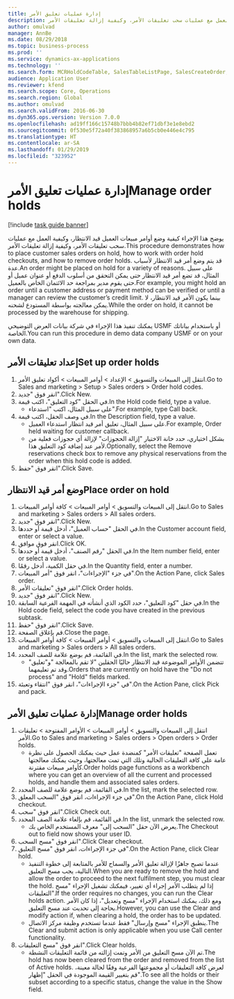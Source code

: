 ```yaml
---
title: إدارة عمليات تعليق الأمر
description: يوضح هذا الإجراء كيفية وضع أوامر مبيعات العميل قيد الانتظار، وكيفية العمل مع عمليات سحب تعليقات الأمر، وكيفية إزالة تعليقات الأمر.
author: omulvad
manager: AnnBe
ms.date: 08/29/2018
ms.topic: business-process
ms.prod: ''
ms.service: dynamics-ax-applications
ms.technology: ''
ms.search.form: MCRHoldCodeTable, SalesTableListPage, SalesCreateOrder, SalesTable, MCRHoldCodeTrans
audience: Application User
ms.reviewer: kfend
ms.search.scope: Core, Operations
ms.search.region: Global
ms.author: omulvad
ms.search.validFrom: 2016-06-30
ms.dyn365.ops.version: Version 7.0.0
ms.openlocfilehash: ad19ff166c15748b7bbb4b82ef71dbf3e1e8ebd2
ms.sourcegitcommit: 0f530e5f72a40f383868957a6b5cb0e446e4c795
ms.translationtype: HT
ms.contentlocale: ar-SA
ms.lasthandoff: 01/29/2019
ms.locfileid: "323952"
---
```

# <a name="manage-order-holds"></a><span data-ttu-id="6e8c8-103">إدارة عمليات تعليق الأمر</span><span class="sxs-lookup"><span data-stu-id="6e8c8-103">Manage order holds</span></span>

[!include [task guide banner](../../includes/task-guide-banner.md)]

<span data-ttu-id="6e8c8-104">يوضح هذا الإجراء كيفية وضع أوامر مبيعات العميل قيد الانتظار، وكيفية العمل مع عمليات سحب تعليقات الأمر، وكيفية إزالة تعليقات الأمر.</span><span class="sxs-lookup"><span data-stu-id="6e8c8-104">This procedure demonstrates how to place customer sales orders on hold, how to work with order hold checkouts, and how to remove order holds.</span></span> <span data-ttu-id="6e8c8-105">قد يتم وضع أمر قيد الانتظار لأسباب عدة.</span><span class="sxs-lookup"><span data-stu-id="6e8c8-105">An order might be placed on hold for a variety of reasons.</span></span> <span data-ttu-id="6e8c8-106">على سبيل المثال، قد تضع أمر قيد الانتظار حتى يمكن التحقق من أسلوب الدفع أو عنوان عميل أو حتى يقوم مدير بمراجعة حد الائتمان الخاص بالعميل.</span><span class="sxs-lookup"><span data-stu-id="6e8c8-106">For example, you might hold an order until a customer address or payment method can be verified or until a manager can review the customer’s credit limit.</span></span> <span data-ttu-id="6e8c8-107">بينما يكون الأمر قيد الانتظار، لا يمكن معالجته بواسطة المستودع لشحنه.</span><span class="sxs-lookup"><span data-stu-id="6e8c8-107">While the order on hold, it cannot be processed by the warehouse for shipping.</span></span> 

<span data-ttu-id="6e8c8-108">يمكنك تنفيذ هذا الإجراء في شركة بيانات العرض التوضيحي USMF أو باستخدام بياناتك الخاصة.</span><span class="sxs-lookup"><span data-stu-id="6e8c8-108">You can run this procedure in demo data company USMF or on your own data.</span></span>


## <a name="set-up-order-holds"></a><span data-ttu-id="6e8c8-109">إعداد تعليقات الأمر</span><span class="sxs-lookup"><span data-stu-id="6e8c8-109">Set up order holds</span></span>
1. <span data-ttu-id="6e8c8-110">انتقل إلى المبيعات والتسويق > الإعداد > أوامر المبيعات > أكواد تعليق الأمر‬.</span><span class="sxs-lookup"><span data-stu-id="6e8c8-110">Go to Sales and marketing > Setup > Sales orders > Order hold codes.</span></span>
2. <span data-ttu-id="6e8c8-111">انقر فوق "جديد".</span><span class="sxs-lookup"><span data-stu-id="6e8c8-111">Click New.</span></span>
3. <span data-ttu-id="6e8c8-112">في الحقل "كود التعليق‬"، اكتب قيمة.</span><span class="sxs-lookup"><span data-stu-id="6e8c8-112">In the Hold code field, type a value.</span></span>
    * <span data-ttu-id="6e8c8-113">على سبيل المثال، اكتب "استدعاء".</span><span class="sxs-lookup"><span data-stu-id="6e8c8-113">For example, type Call back.</span></span>  
4. <span data-ttu-id="6e8c8-114">في وصف الحقل، اكتب قيمة.</span><span class="sxs-lookup"><span data-stu-id="6e8c8-114">In the Description field, type a value.</span></span>
    * <span data-ttu-id="6e8c8-115">على سبيل المثال، تعليق أمر قيد انتظار استدعاء العميل.</span><span class="sxs-lookup"><span data-stu-id="6e8c8-115">For example, Order held waiting for customer callback.</span></span>  
    * <span data-ttu-id="6e8c8-116">بشكل اختياري، حدد خانة الاختيار "إزالة الحجوزات‬" لإزالة أي حجوزات‬ فعلية من لأمر عند إضافة كود التعليق هذا.</span><span class="sxs-lookup"><span data-stu-id="6e8c8-116">Optionally, select the Remove reservations check box to remove any physical reservations from the order when this hold code is added.</span></span>  
5. <span data-ttu-id="6e8c8-117">انقر فوق "حفظ".</span><span class="sxs-lookup"><span data-stu-id="6e8c8-117">Click Save.</span></span>

## <a name="place-order-on-hold"></a><span data-ttu-id="6e8c8-118">وضع أمر قيد الانتظار</span><span class="sxs-lookup"><span data-stu-id="6e8c8-118">Place order on hold</span></span>
1. <span data-ttu-id="6e8c8-119">انتقل إلى المبيعات والتسويق > أوامر المبيعات > كافة أوامر المبيعات.</span><span class="sxs-lookup"><span data-stu-id="6e8c8-119">Go to Sales and marketing > Sales orders > All sales orders.</span></span>
2. <span data-ttu-id="6e8c8-120">انقر فوق "جديد".</span><span class="sxs-lookup"><span data-stu-id="6e8c8-120">Click New.</span></span>
3. <span data-ttu-id="6e8c8-121">في الحقل "حساب العميل"، أدخل قيمة أو حددها.</span><span class="sxs-lookup"><span data-stu-id="6e8c8-121">In the Customer account field, enter or select a value.</span></span>
4. <span data-ttu-id="6e8c8-122">انقر فوق موافق.</span><span class="sxs-lookup"><span data-stu-id="6e8c8-122">Click OK.</span></span>
5. <span data-ttu-id="6e8c8-123">في الحقل "رقم الصنف"، أدخل قيمة أو حددها.</span><span class="sxs-lookup"><span data-stu-id="6e8c8-123">In the Item number field, enter or select a value.</span></span>
6. <span data-ttu-id="6e8c8-124">في حقل الكمية، أدخل رقمًا.</span><span class="sxs-lookup"><span data-stu-id="6e8c8-124">In the Quantity field, enter a number.</span></span>
7. <span data-ttu-id="6e8c8-125">في جزء "الإجراءات"، انقر فوق "أمر المبيعات".</span><span class="sxs-lookup"><span data-stu-id="6e8c8-125">On the Action Pane, click Sales order.</span></span>
8. <span data-ttu-id="6e8c8-126">انقر فوق "تعليقات الأمر‬".</span><span class="sxs-lookup"><span data-stu-id="6e8c8-126">Click Order holds.</span></span>
9. <span data-ttu-id="6e8c8-127">انقر فوق "جديد".</span><span class="sxs-lookup"><span data-stu-id="6e8c8-127">Click New.</span></span>
10. <span data-ttu-id="6e8c8-128">في حقل "كود التعليق"، حدد الكود الذي أنشأته في المهمة الفرعية السابقة.</span><span class="sxs-lookup"><span data-stu-id="6e8c8-128">In the Hold code field, select the code you have created in the previous subtask.</span></span>
11. <span data-ttu-id="6e8c8-129">انقر فوق "حفظ".</span><span class="sxs-lookup"><span data-stu-id="6e8c8-129">Click Save.</span></span>
12. <span data-ttu-id="6e8c8-130">قم بإغلاق الصفحة.</span><span class="sxs-lookup"><span data-stu-id="6e8c8-130">Close the page.</span></span>
13. <span data-ttu-id="6e8c8-131">انتقل إلى المبيعات والتسويق > أوامر المبيعات > كافة أوامر المبيعات.</span><span class="sxs-lookup"><span data-stu-id="6e8c8-131">Go to Sales and marketing > Sales orders > All sales orders.</span></span>
14. <span data-ttu-id="6e8c8-132">في القائمة، قم بوضع علامة للصف المحدد.</span><span class="sxs-lookup"><span data-stu-id="6e8c8-132">In the list, mark the selected row.</span></span>
    * <span data-ttu-id="6e8c8-133">تتضمن الأوامر الموضوعة قيد الانتظار حاليًا الحقلين "‏‫لا تقم بالمعالجة‬ "و"تعليق‬" وقد تم تعليمهما.</span><span class="sxs-lookup"><span data-stu-id="6e8c8-133">Orders that are currently on hold have the "Do not process" and "Hold" fields marked.</span></span>    
15. <span data-ttu-id="6e8c8-134">في "جزء الإجراءات"، انقر فوق "انتقاء وتعبئة‬".</span><span class="sxs-lookup"><span data-stu-id="6e8c8-134">On the Action Pane, click Pick and pack.</span></span>

## <a name="manage-order-holds"></a><span data-ttu-id="6e8c8-135">إدارة عمليات تعليق الأمر</span><span class="sxs-lookup"><span data-stu-id="6e8c8-135">Manage order holds</span></span>
1. <span data-ttu-id="6e8c8-136">انتقل إلى المبيعات والتسويق > أوامر المبيعات > الأوامر المفتوحة > تعليقات الأمر‬.</span><span class="sxs-lookup"><span data-stu-id="6e8c8-136">Go to Sales and marketing > Sales orders > Open orders > Order holds.</span></span>
    * <span data-ttu-id="6e8c8-137">تعمل الصفحة "تعليقات الأمر‬" كمنضدة عمل حيث يمكنك الحصول على نظرة عامة على كافة التعليقات الحالية وتلك التي تمت معالجتها، وحيث يمكنك معالجتها كأوامر مبيعات مقترنة.</span><span class="sxs-lookup"><span data-stu-id="6e8c8-137">Order holds page functions as a workbench where you can get an overview of all the current and processed holds, and handle them and associated sales orders.</span></span>      
2. <span data-ttu-id="6e8c8-138">في القائمة، قم بوضع علامة للصف المحدد.</span><span class="sxs-lookup"><span data-stu-id="6e8c8-138">In the list, mark the selected row.</span></span>
3. <span data-ttu-id="6e8c8-139">في جزء الإجراءات، انقر فوق "السحب المعلق".</span><span class="sxs-lookup"><span data-stu-id="6e8c8-139">On the Action Pane, click Hold checkout.</span></span>
4. <span data-ttu-id="6e8c8-140">انقر فوق "سحب".</span><span class="sxs-lookup"><span data-stu-id="6e8c8-140">Click Check out.</span></span>
5. <span data-ttu-id="6e8c8-141">في القائمة، قم بإلغاء علامة الصف المحدد.</span><span class="sxs-lookup"><span data-stu-id="6e8c8-141">In the list, unmark the selected row.</span></span>
    * <span data-ttu-id="6e8c8-142">يعرض الآن حقل "السحب إلى" معرف المستخدم الخاص بك.</span><span class="sxs-lookup"><span data-stu-id="6e8c8-142">The Checkout out to field now shows your user ID.</span></span>   
6. <span data-ttu-id="6e8c8-143">انقر فوق "مسح السحب".</span><span class="sxs-lookup"><span data-stu-id="6e8c8-143">Click Clear checkout.</span></span>
7. <span data-ttu-id="6e8c8-144">في جزء الإجراءات، انقر فوق "مسح التعليق".</span><span class="sxs-lookup"><span data-stu-id="6e8c8-144">On the Action Pane, click Clear hold.</span></span>
    * <span data-ttu-id="6e8c8-145">عندما تصبح جاهزًا لإزالة تعليق الأمر والسماح للأمر بالمتابعة إلى خطوة التنفيذ التالية، يجب مسح التعليق.</span><span class="sxs-lookup"><span data-stu-id="6e8c8-145">When you are ready to remove the hold and allow the order to proceed to the next fulfilment step, you must clear the hold.</span></span> <span data-ttu-id="6e8c8-146">إذا لم يتطلب الأمر إجراء أي تغيير، فيمكنك تشغيل الإجراء "مسح التعليقات‬".</span><span class="sxs-lookup"><span data-stu-id="6e8c8-146">If the order requires no changes, you can run the Clear holds action.</span></span> <span data-ttu-id="6e8c8-147">ومع ذلك، يمكنك استخدام الإجراء "مسح وتعديل‬"، إذا كان الأمر بحاجة إلى تحديث عند مسح التعليق.</span><span class="sxs-lookup"><span data-stu-id="6e8c8-147">However, you can use the Clear and modify action if, when clearing a hold, the order has to be updated.</span></span>      
    * <span data-ttu-id="6e8c8-148">ينطبق الإجراء "مسح وإرسال" فقط عندما تستخدم وظيفة مركز الاتصال‬.</span><span class="sxs-lookup"><span data-stu-id="6e8c8-148">The Clear and submit action is only applicable when you use Call center functionality.</span></span>  
8. <span data-ttu-id="6e8c8-149">انقر فوق "مسح التعليقات‬".</span><span class="sxs-lookup"><span data-stu-id="6e8c8-149">Click Clear holds.</span></span>
    * <span data-ttu-id="6e8c8-150">تم الآن مسح التعليق من الأمر وتمت إزالته من قائمة التعليقات النشطة.</span><span class="sxs-lookup"><span data-stu-id="6e8c8-150">The hold has now been cleared from the order and removed from the list of Active holds.</span></span> <span data-ttu-id="6e8c8-151">لعرض كافة التعليقات أو مجموعتها الفرعية وفقًا لحالة معينة، قم بتغيير القيمة الموجودة في الحقل "إظهار".</span><span class="sxs-lookup"><span data-stu-id="6e8c8-151">To see all the holds or their subset according to a specific status, change the value in the Show field.</span></span>     

